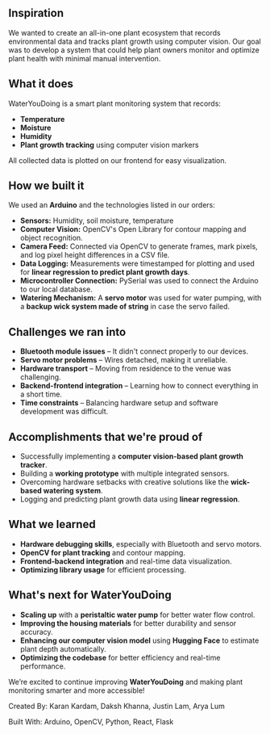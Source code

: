 ## Inspiration
We wanted to create an all-in-one plant ecosystem that records environmental data and tracks plant growth using computer vision. Our goal was to develop a system that could help plant owners monitor and optimize plant health with minimal manual intervention.

## What it does
WaterYouDoing is a smart plant monitoring system that records:
- **Temperature**
- **Moisture**
- **Humidity**
- **Plant growth tracking** using computer vision markers

All collected data is plotted on our frontend for easy visualization.

## How we built it
We used an **Arduino** and the technologies listed in our orders:
- **Sensors:** Humidity, soil moisture, temperature
- **Computer Vision:** OpenCV's Open Library for contour mapping and object recognition.
- **Camera Feed:** Connected via OpenCV to generate frames, mark pixels, and log pixel height differences in a CSV file.
- **Data Logging:** Measurements were timestamped for plotting and used for **linear regression to predict plant growth days**.
- **Microcontroller Connection:** PySerial was used to connect the Arduino to our local database.
- **Watering Mechanism:** A **servo motor** was used for water pumping, with a **backup wick system made of string** in case the servo failed.

## Challenges we ran into
- **Bluetooth module issues** – It didn't connect properly to our devices.
- **Servo motor problems** – Wires detached, making it unreliable.
- **Hardware transport** – Moving from residence to the venue was challenging.
- **Backend-frontend integration** – Learning how to connect everything in a short time.
- **Time constraints** – Balancing hardware setup and software development was difficult.

## Accomplishments that we're proud of
- Successfully implementing a **computer vision-based plant growth tracker**.
- Building a **working prototype** with multiple integrated sensors.
- Overcoming hardware setbacks with creative solutions like the **wick-based watering system**.
- Logging and predicting plant growth data using **linear regression**.

## What we learned
- **Hardware debugging skills**, especially with Bluetooth and servo motors.
- **OpenCV for plant tracking** and contour mapping.
- **Frontend-backend integration** and real-time data visualization.
- **Optimizing library usage** for efficient processing.

## What's next for WaterYouDoing
- **Scaling up** with a **peristaltic water pump** for better water flow control.
- **Improving the housing materials** for better durability and sensor accuracy.
- **Enhancing our computer vision model** using **Hugging Face** to estimate plant depth automatically.
- **Optimizing the codebase** for better efficiency and real-time performance.

We’re excited to continue improving **WaterYouDoing** and making plant monitoring smarter and more accessible!  

Created By: Karan Kardam, Daksh Khanna, Justin Lam, Arya Lum  

Built With: Arduino, OpenCV, Python, React, Flask
